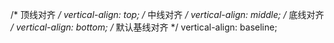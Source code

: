   /* 顶线对齐 */
vertical-align: top;
/* 中线对齐 */
vertical-align: middle;
/* 底线对齐 */
vertical-align: bottom;
/* 默认基线对齐 */
vertical-align: baseline;
